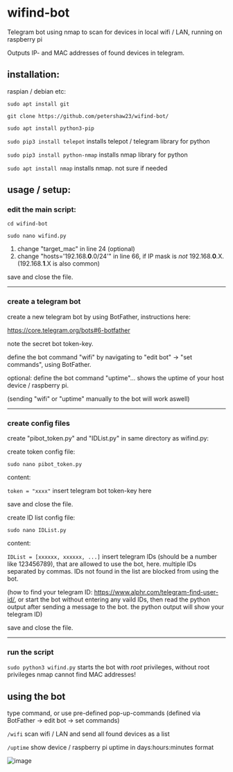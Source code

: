 # wifind-bot
Telegram bot using nmap to scan for devices in local wifi / LAN, running on raspberry pi

Outputs IP- and MAC addresses of found devices in telegram.


## installation:

raspian / debian etc:

`sudo apt install git`

`git clone https://github.com/petershaw23/wifind-bot/`

`sudo apt install python3-pip`

`sudo pip3 install telepot` installs telepot / telegram library for python

`sudo pip3 install python-nmap` installs nmap library for python

`sudo apt install nmap` installs nmap. not sure if needed

## usage / setup:


### edit the main script:

`cd wifind-bot`

`sudo nano wifind.py`


1. change "target_mac" in line 24 (optional)
2. change "hosts='192.168.**0**.0/24'" in line 66, if IP mask is _not_ 192.168.**0**.X. (192.168.**1**.X is also common)

save and close the file.

____

### create a telegram bot 
create a new telegram bot by using BotFather, instructions here:

https://core.telegram.org/bots#6-botfather

note the secret bot token-key.

define the bot command "wifi" by navigating to "edit bot" -> "set commands", using BotFather.

optional: define the bot command "uptime"... shows the uptime of your host device / raspberry pi.

(sending "wifi" or "uptime" manually to the bot will work aswell)

____

### create config files
create "pibot_token.py" and "IDList.py" in same directory as wifind.py:


create token config file:

`sudo nano pibot_token.py`


content:

`token = "xxxx"` insert telegram bot token-key here

save and close the file.

create ID list config file:

`sudo nano IDList.py`

content:

`IDList = [xxxxxx, xxxxxx, ...]` insert telegram IDs (should be a number like 123456789), that are allowed to use the bot, here. multiple IDs separated by commas. IDs not found in the list are blocked from using the bot.

(how to find your telegram ID: https://www.alphr.com/telegram-find-user-id/, or start the bot without entering any vaild IDs, then read the python output after sending a message to the bot. the python output will show your telegram ID)

save and close the file.

____

### run the script

`sudo python3 wifind.py` starts the bot with _root_ privileges, without root privileges nmap cannot find MAC addresses!

## using the bot

type command, or use pre-defined pop-up-commands (defined via BotFather -> edit bot -> set commands)

`/wifi`  scan wifi / LAN and send all found devices as a list

`/uptime`  show device / raspberry pi uptime in days:hours:minutes format

![image](https://user-images.githubusercontent.com/44604841/119889914-76131280-bf37-11eb-9a57-cbf3acd40d62.png)
